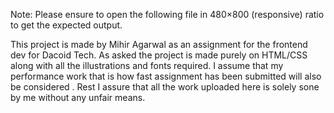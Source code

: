 Note: Please ensure to open the following file in 480×800 (responsive) ratio to get the expected output.

This project is made by Mihir Agarwal as an assignment for the frontend dev for Dacoid Tech. As asked the project is made purely on HTML/CSS along with all the illustrations and fonts required. I assume that my performance work that is how fast assignment has been submitted will also be considered . Rest I assure that all the work uploaded here is solely sone by me without any unfair means.
